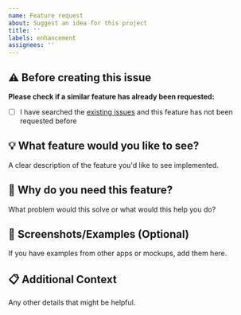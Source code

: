 ```yaml
---
name: Feature request
about: Suggest an idea for this project
title: ''
labels: enhancement
assignees: ''
---
```


## ⚠️ Before creating this issue

**Please check if a similar feature has already been requested:**
- [ ] I have searched the [existing issues](https://github.com/minht11/local-music-pwa/issues) and this feature has not been requested before

## 💡 What feature would you like to see?

A clear description of the feature you'd like to see implemented.

## 🎯 Why do you need this feature?

What problem would this solve or what would this help you do?

## 🎨 Screenshots/Examples (Optional)

If you have examples from other apps or mockups, add them here.

<!-- You can drag and drop images directly into this text area -->

## 📋 Additional Context

Any other details that might be helpful.
